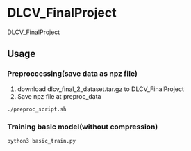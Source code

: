 # DLCV_FinalProject
DLCV_FinalProject

## Usage
### Preproccessing(save data as npz file)
1. download dlcv_final_2_dataset.tar.gz to DLCV_FinalProject
2. Save npz file at preproc_data
```
./preproc_script.sh
```
### Training basic model(without compression)
```
python3 basic_train.py
```
